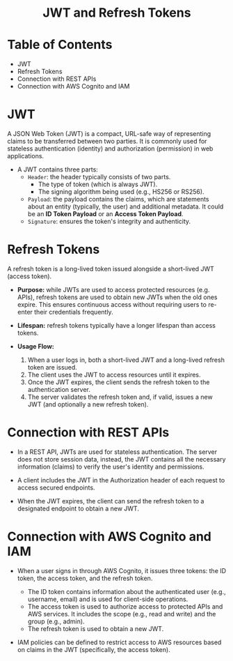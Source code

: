 <div align="center">
  <h1> JWT and Refresh Tokens </h1>
</div>

# Table of Contents

- JWT
- Refresh Tokens
- Connection with REST APIs
- Connection with AWS Cognito and IAM

# JWT

A JSON Web Token (JWT) is a compact, URL-safe way of representing claims to be transferred between two parties. It is commonly used for stateless authentication (identity) and authorization (permission) in web applications.

- A JWT contains three parts: 
  - `Header`: the header typically consists of two parts.
    - The type of token (which is always JWT).
    - The signing algorithm being used (e.g., HS256 or RS256).
  - `Payload`: the payload contains the claims, which are statements about an entity (typically, the user) and additional metadata. It could be an **ID Token Payload** or an **Access Token Payload**.
  - `Signature`: ensures the token's integrity and authenticity.

# Refresh Tokens

A refresh token is a long-lived token issued alongside a short-lived JWT (access token).

- **Purpose:** while JWTs are used to access protected resources (e.g. APIs), refresh tokens are used to obtain new JWTs when the old ones expire. This ensures continuous access without requiring users to re-enter their credentials frequently.

- **Lifespan:** refresh tokens typically have a longer lifespan than access tokens.

- **Usage Flow:**
    1. When a user logs in, both a short-lived JWT and a long-lived refresh token are issued.
    2. The client uses the JWT to access resources until it expires.
    3. Once the JWT expires, the client sends the refresh token to the authentication server.
    4. The server validates the refresh token and, if valid, issues a new JWT (and optionally a new refresh token).

# Connection with REST APIs

- In a REST API, JWTs are used for stateless authentication. The server does not store session data, instead, the JWT contains all the necessary information (claims) to verify the user's identity and permissions.

- A client includes the JWT in the Authorization header of each request to access secured endpoints.

- When the JWT expires, the client can send the refresh token to a designated endpoint to obtain a new JWT.

# Connection with AWS Cognito and IAM

- When a user signs in through AWS Cognito, it issues three tokens: the ID token, the access token, and the refresh token.
  - The ID token contains information about the authenticated user (e.g., username, email) and is used for client-side operations.
  - The access token is used to authorize access to protected APIs and AWS services. It includes the scope (e.g., read and write) and the group (e.g., admin).
  - The refresh token is used to obtain a new JWT.

- IAM policies can be defined to restrict access to AWS resources based on claims in the JWT (specifically, the access token).